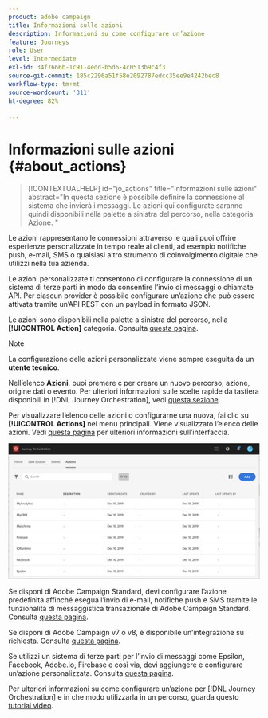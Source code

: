 ```yaml
---
product: adobe campaign
title: Informazioni sulle azioni
description: Informazioni su come configurare un’azione
feature: Journeys
role: User
level: Intermediate
exl-id: 34f7666b-1c91-4edd-b5d6-4c0513b9c4f3
source-git-commit: 185c2296a51f58e2092787edcc35ee9e4242bec8
workflow-type: tm+mt
source-wordcount: '311'
ht-degree: 82%

---
```


# Informazioni sulle azioni {#about_actions}

>[!CONTEXTUALHELP]
>id="jo_actions"
>title="Informazioni sulle azioni"
>abstract="In questa sezione è possibile definire la connessione al sistema che invierà i messaggi. Le azioni qui configurate saranno quindi disponibili nella palette a sinistra del percorso, nella categoria Azione. "

Le azioni rappresentano le connessioni attraverso le quali puoi offrire esperienze personalizzate in tempo reale ai clienti, ad esempio notifiche push, e-mail, SMS o qualsiasi altro strumento di coinvolgimento digitale che utilizzi nella tua azienda.

Le azioni personalizzate ti consentono di configurare la connessione di un sistema di terze parti in modo da consentire l’invio di messaggi o chiamate API. Per ciascun provider è possibile configurare un’azione che può essere attivata tramite un’API REST con un payload in formato JSON.

Le azioni sono disponibili nella palette a sinistra del percorso, nella **[!UICONTROL Action]** categoria. Consulta [questa pagina](../building-journeys/about-action-activities.md).

>[!NOTE]
>
>La configurazione delle azioni personalizzate viene sempre eseguita da un **utente tecnico**.

Nell’elenco **Azioni**, puoi premere c per creare un nuovo percorso, azione, origine dati o evento. Per ulteriori informazioni sulle scelte rapide da tastiera disponibili in [!DNL Journey Orchestration], vedi [questa sezione](../about/user-interface.md#section_ksq_zr1_ffb).

Per visualizzare l’elenco delle azioni o configurarne una nuova, fai clic su **[!UICONTROL Actions]** nei menu principali. Viene visualizzato l’elenco delle azioni. Vedi [questa pagina](../about/user-interface.md) per ulteriori informazioni sull’interfaccia.

![](../assets/custom1.png)

Se disponi di Adobe Campaign Standard, devi configurare l’azione predefinita affinché esegua l’invio di e-mail, notifiche push e SMS tramite le funzionalità di messaggistica transazionale di Adobe Campaign Standard. Consulta [questa pagina](../action/working-with-adobe-campaign.md).

Se disponi di Adobe Campaign v7 o v8, è disponibile un’integrazione su richiesta. Consulta [questa pagina](../action/acc-action.md).

Se utilizzi un sistema di terze parti per l’invio di messaggi come Epsilon, Facebook, Adobe.io, Firebase e così via, devi aggiungere e configurare un’azione personalizzata. Consulta [questa pagina](../action/about-custom-action-configuration.md).

Per ulteriori informazioni su come configurare un’azione per [!DNL Journey Orchestration] e in che modo utilizzarla in un percorso, guarda questo [tutorial video](https://experienceleague.adobe.com/docs/platform-learn/tutorials/journey-orchestration/configure-actions.html).
